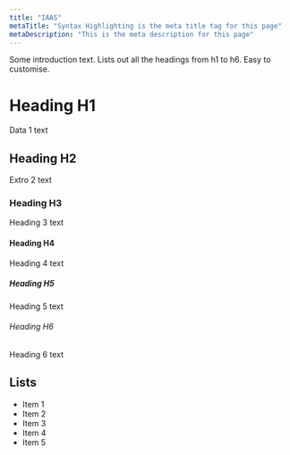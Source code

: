 ```yaml
---
title: "IAAS"
metaTitle: "Syntax Highlighting is the meta title tag for this page"
metaDescription: "This is the meta description for this page"
---
```

Some introduction text. Lists out all the headings from h1 to h6. Easy to customise.

# Heading H1
Data 1 text

## Heading H2
Extro 2 text

### Heading H3
Heading 3 text

#### Heading H4
Heading 4 text

##### Heading H5
Heading 5 text

###### Heading H6
Heading 6 text

## Lists
- Item 1
- Item 2
- Item 3
- Item 4
- Item 5
